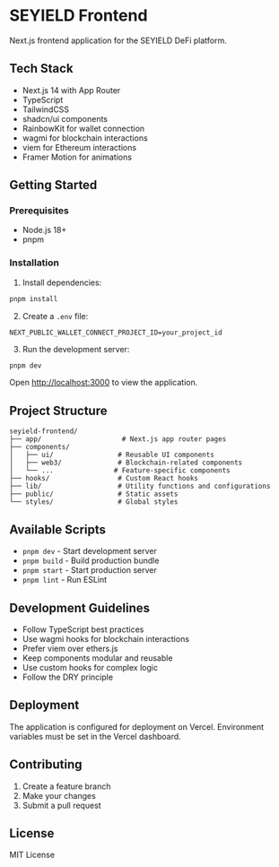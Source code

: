 # SEYIELD Frontend

Next.js frontend application for the SEYIELD DeFi platform.

## Tech Stack

- Next.js 14 with App Router
- TypeScript
- TailwindCSS
- shadcn/ui components
- RainbowKit for wallet connection
- wagmi for blockchain interactions
- viem for Ethereum interactions
- Framer Motion for animations

## Getting Started

### Prerequisites

- Node.js 18+
- pnpm

### Installation

1. Install dependencies:
```bash
pnpm install
```

2. Create a `.env` file:
```env
NEXT_PUBLIC_WALLET_CONNECT_PROJECT_ID=your_project_id
```

3. Run the development server:
```bash
pnpm dev
```

Open [http://localhost:3000](http://localhost:3000) to view the application.

## Project Structure

```
seyield-frontend/
├── app/                    # Next.js app router pages
├── components/            
│   ├── ui/                # Reusable UI components
│   ├── web3/              # Blockchain-related components
│   └── ...               # Feature-specific components
├── hooks/                 # Custom React hooks
├── lib/                   # Utility functions and configurations
├── public/                # Static assets
└── styles/                # Global styles
```

## Available Scripts

- `pnpm dev` - Start development server
- `pnpm build` - Build production bundle
- `pnpm start` - Start production server
- `pnpm lint` - Run ESLint

## Development Guidelines

- Follow TypeScript best practices
- Use wagmi hooks for blockchain interactions
- Prefer viem over ethers.js
- Keep components modular and reusable
- Use custom hooks for complex logic
- Follow the DRY principle

## Deployment

The application is configured for deployment on Vercel. Environment variables must be set in the Vercel dashboard.

## Contributing

1. Create a feature branch
2. Make your changes
3. Submit a pull request

## License

MIT License
